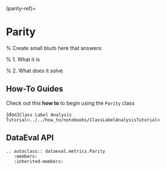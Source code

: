 (parity-ref)=

# Parity

% Create small blurb here that answers:

% 1. What it is

% 2. What does it solve

## How-To Guides

Check out this **how to** to begin using the `Parity` class

{doc}`Class Label Analysis Tutorial<../../how_to/notebooks/ClassLabelAnalysisTutorial>`

## DataEval API

```{eval-rst}
.. autoclass:: dataeval.metrics.Parity
   :members:
   :inherited-members:
```
